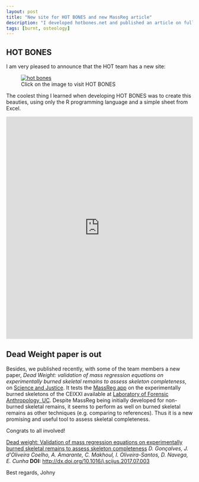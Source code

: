 ```yaml
---
layout: post
title: "New site for HOT BONES and new MassReg article"
description: "I developed hotbones.net and published an article on full skeleton mass estimation with burned bones"
tags: [burnt, osteology]
---
```


## HOT BONES


I am very pleased to announce that the HOT team has a new site:

<figure>
	<a href = "http://hotbones.net" target="_blank"><img src="/images/HOT-LOGO_bones.png" alt="hot bones"></a>
	<figcaption>Click on the image to visit HOT BONES</figcaption>
</figure>

The coolest thing I learned when developing HOT BONES was to create this beauties, using only the R programming language and a simple sheet from Excel.

<iframe src="http://hotbones.net/wp-content/uploads/2017/07/Net1.html" width="100%" height="600" frameborder="0"></iframe>

## Dead Weight paper is out

Besides, we published recently, with some of the team members a new paper, *Dead Weight: validation of mass regression equations on experimentally burned skeletal remains to assess skeleton completeness*, on <a href="http://www.scienceandjusticejournal.com" target="_blank">Science and Justice</a>. It tests the <a href="http://osteomics.com/MassReg" target="_blank">MassReg app</a> on the experimentally burned skeletons of the CEIXXI available at <a href="http://lfa.uc.pt" target="_blank">Laboratory of Forensic Anthropology, UC</a>. Despite MassReg being initially developed for non-burned skeletal remains, it seems to perform as well on burned skeletal remains as other techniques (e.g. comparing to references). Thus it is a new promising and useful tool to assess skeletal completeness.

Congrats to all involved!

<a href = "http://www.scienceandjusticejournal.com/article/S1355-0306(17)30086-2/fulltext" target="_blank">Dead weight: Validation of mass regression equations on experimentally burned skeletal remains to assess skeleton completeness</a>
*D. Gonçalves, J. d'Oliveira Coelho, A. Amarante, C. Makhoul, I. Oliveira-Santos, D. Navega, E. Cunha*
**DOI:** http://dx.doi.org/10.1016/j.scijus.2017.07.003

Best regards,
Johny